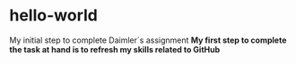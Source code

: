 # hello-world
My initial step to complete Daimler´s assignment
**My first step to complete the task at hand is to refresh my skills related to GitHub**
